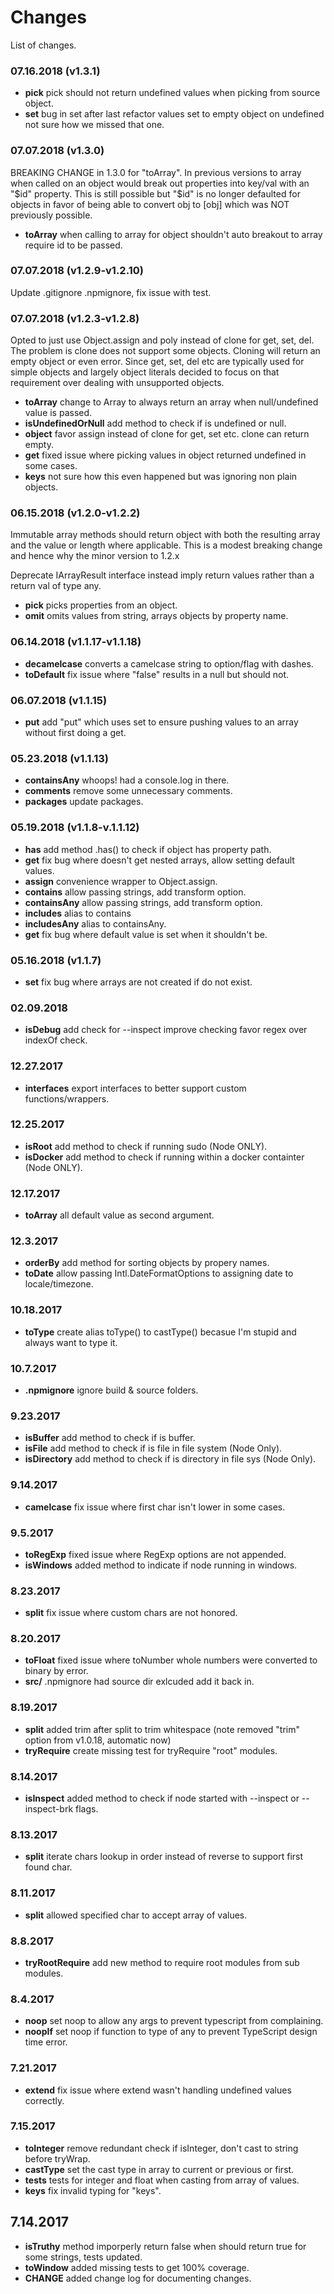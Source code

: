 # Changes

List of changes.

### 07.16.2018 (v1.3.1)

+ **pick** pick should not return undefined values when picking from source object.
+ **set** bug in set after last refactor values set to empty object on undefined not sure how we missed that one.

### 07.07.2018 (v1.3.0)

BREAKING CHANGE in 1.3.0 for "toArray". In previous versions to array when called on an object would break out properties into key/val with an "$id" property. This is still possible but "$id" is no longer defaulted for objects in favor of being able to convert obj to [obj] which was NOT previously possible.

+ **toArray** when calling to array for object shouldn't auto breakout to array require id to be passed.

### 07.07.2018 (v1.2.9-v1.2.10)

Update .gitignore .npmignore, fix issue with test.

### 07.07.2018 (v1.2.3-v1.2.8)

Opted to just use Object.assign and poly instead of clone for get, set, del. The problem is clone does not support some objects. Cloning will return an empty object or even error. Since get, set, del etc are typically used for simple objects and largely object literals decided to focus on that requirement over dealing with unsupported objects.

+ **toArray** change to Array to always return an array when null/undefined value is passed.
+ **isUndefinedOrNull** add method to check if is undefined or null.
+ **object** favor assign instead of clone for get, set etc. clone can return empty.
+ **get** fixed issue where picking values in object returned undefined in some cases.
+ **keys** not sure how this even happened but was ignoring non plain objects.

### 06.15.2018 (v1.2.0-v1.2.2)

Immutable array methods should return object with both the resulting array and the value or length where applicable. This is a modest breaking change and hence why the minor version to 1.2.x

Deprecate IArrayResult interface instead imply return values rather than a return val of type any.

+ **pick** picks properties from an object.
+ **omit** omits values from string, arrays objects by property name.

### 06.14.2018 (v1.1.17-v1.1.18)

+ **decamelcase** converts a camelcase string to option/flag with dashes.
+ **toDefault** fix issue where "false" results in a null but should not.

### 06.07.2018 (v1.1.15)

+ **put** add "put" which uses set to ensure pushing values to an array without first doing a get.

### 05.23.2018 (v1.1.13)

+ **containsAny** whoops! had a console.log in there.
+ **comments** remove some unnecessary comments.
+ **packages** update packages.

### 05.19.2018 (v1.1.8-v.1.1.12)

+ **has** add method .has() to check if object has property path.
+ **get** fix bug where doesn't get nested arrays, allow setting default values.
+ **assign** convenience wrapper to Object.assign.
+ **contains** allow passing strings, add transform option.
+ **containsAny** allow passing strings, add transform option.
+ **includes** alias to contains
+ **includesAny** alias to containsAny.
+ **get** fix bug where default value is set when it shouldn't be.

### 05.16.2018 (v1.1.7)

+ **set** fix bug where arrays are not created if do not exist.

### 02.09.2018

+ **isDebug** add check for --inspect improve checking favor regex over indexOf check.

### 12.27.2017

+ **interfaces** export interfaces to better support custom functions/wrappers.

### 12.25.2017

+ **isRoot** add method to check if running sudo (Node ONLY).
+ **isDocker** add method to check if running within a docker containter (Node ONLY).

### 12.17.2017

+ **toArray** all default value as second argument.

### 12.3.2017

+ **orderBy** add method for sorting objects by propery names.
+ **toDate** allow passing Intl.DateFormatOptions to assigning date to locale/timezone.

### 10.18.2017

+ **toType** create alias toType() to castType() becasue I'm stupid and always want to type it.

### 10.7.2017

+ **.npmignore** ignore build & source folders.

### 9.23.2017

+ **isBuffer** add method to check if is buffer.
+ **isFile** add method to check if is file in file system (Node Only).
+ **isDirectory** add method to check if is directory in file sys (Node Only).

### 9.14.2017

+ **camelcase** fix issue where first char isn't lower in some cases.

### 9.5.2017

+ **toRegExp** fixed issue where RegExp options are not appended.
+ **isWindows** added method to indicate if node running in windows.

### 8.23.2017

+ **split** fix issue where custom chars are not honored.

### 8.20.2017

+ **toFloat** fixed issue where toNumber whole numbers were converted to binary by error.
+ **src/** .npmignore had source dir exlcuded add it back in.

### 8.19.2017

+ **split** added trim after split to trim whitespace (note removed "trim" option from v1.0.18, automatic now)
+ **tryRequire** create missing test for tryRequire "root" modules.

### 8.14.2017

+ **isInspect** added method to check if node started with --inspect or --inspect-brk flags.

### 8.13.2017

+ **split** iterate chars lookup in order instead of reverse to support first found char.

### 8.11.2017

+ **split** allowed specified char to accept array of values.

### 8.8.2017

+ **tryRootRequire** add new method to require root modules from sub modules.

### 8.4.2017

+ **noop** set noop to allow any args to prevent typescript from complaining.
+ **noopIf** set noop if function to type of any to prevent TypeScript design time error.

### 7.21.2017

+ **extend** fix issue where extend wasn't handling undefined values correctly.

### 7.15.2017

+ **toInteger** remove redundant check if isInteger, don't cast to string before tryWrap.
+ **castType** set the cast type in array to current or previous or first.
+ **tests** tests for integer and float when casting from array of values.
+ **keys** fix invalid typing for "keys".

## 7.14.2017

+ **isTruthy** method imporperly return false when should return true for some strings, tests updated.
+ **toWindow** added missing tests to get 100% coverage.
+ **CHANGE** added change log for documenting changes.